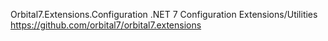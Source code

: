 ﻿Orbital7.Extensions.Configuration
.NET 7 Configuration Extensions/Utilities
https://github.com/orbital7/orbital7.extensions